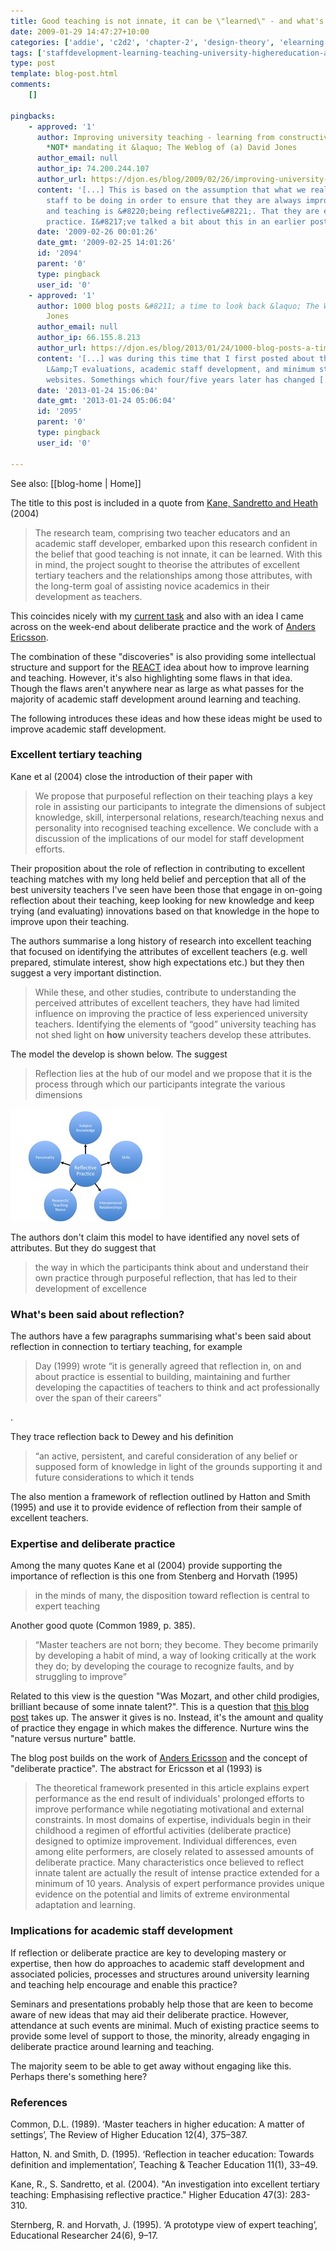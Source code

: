```yaml
---
title: Good teaching is not innate, it can be \"learned\" - and what's wrong with academic staff development
date: 2009-01-29 14:47:27+10:00
categories: ['addie', 'c2d2', 'chapter-2', 'design-theory', 'elearning', 'foult', 'missingps', 'thesis']
tags: ['staffdevelopment-learning-teaching-university-highereducation-academicstaffdevelopment']
type: post
template: blog-post.html
comments:
    []
    
pingbacks:
    - approved: '1'
      author: Improving university teaching - learning from constructive alignment by
        *NOT* mandating it &laquo; The Weblog of (a) David Jones
      author_email: null
      author_ip: 74.200.244.107
      author_url: https://djon.es/blog/2009/02/26/improving-university-teaching-learning-from-constructive-alignment-by-not-mandating-it/
      content: '[...] This is based on the assumption that what we really want academic
        staff to be doing in order to ensure that they are always improving their learning
        and teaching is &#8220;being reflective&#8221;. That they are engaging in deliberate
        practice. I&#8217;ve talked a bit about this in an earlier post. [...]'
      date: '2009-02-26 00:01:26'
      date_gmt: '2009-02-25 14:01:26'
      id: '2094'
      parent: '0'
      type: pingback
      user_id: '0'
    - approved: '1'
      author: 1000 blog posts &#8211; a time to look back &laquo; The Weblog of (a) David
        Jones
      author_email: null
      author_ip: 66.155.8.213
      author_url: https://djon.es/blog/2013/01/24/1000-blog-posts-a-time-to-look-back/
      content: '[...] was during this time that I first posted about the silliness of
        L&amp;T evaluations, academic staff development, and minimum standards for course
        websites. Somethings which four/five years later has changed [...]'
      date: '2013-01-24 15:06:04'
      date_gmt: '2013-01-24 05:06:04'
      id: '2095'
      parent: '0'
      type: pingback
      user_id: '0'
    
---
```


See also: [[blog-home | Home]]

The title to this post is included in a quote from [Kane, Sandretto and Heath](http://www.springerlink.com/content/p4h723u36x1850r5/) (2004)

> The research team, comprising two teacher educators and an academic staff developer, embarked upon this research confident in the belief that good teaching is not innate, it can be learned. With this in mind, the project sought to theorise the attributes of excellent tertiary teachers and the relationships among those attributes, with the long-term goal of assisting novice academics in their development as teachers.

This coincides nicely with my [current task](/blog2/2009/01/28/the-design-of-a-6-hour-orientation-to-course-analysis-and-design/) and also with an idea I came across on the week-end about deliberate practice and the work of [Anders Ericsson](http://www.psy.fsu.edu/faculty/ericsson.dp.html).

The combination of these "discoveries" is also providing some intellectual structure and support for the [REACT](/blog2/research/reflection-evaluation-and-collaboration-in-teaching/) idea about how to improve learning and teaching. However, it's also highlighting some flaws in that idea. Though the flaws aren't anywhere near as large as what passes for the majority of academic staff development around learning and teaching.

The following introduces these ideas and how these ideas might be used to improve academic staff development.

### Excellent tertiary teaching

Kane et al (2004) close the introduction of their paper with

> We propose that purposeful reflection on their teaching plays a key role in assisting our participants to integrate the dimensions of subject knowledge, skill, interpersonal relations, research/teaching nexus and personality into recognised teaching excellence. We conclude with a discussion of the implications of our model for staff development efforts.

Their proposition about the role of reflection in contributing to excellent teaching matches with my long held belief and perception that all of the best university teachers I've seen have been those that engage in on-going reflection about their teaching, keep looking for new knowledge and keep trying (and evaluating) innovations based on that knowledge in the hope to improve upon their teaching.

The authors summarise a long history of research into excellent teaching that focused on identifying the attributes of excellent teachers (e.g. well prepared, stimulate interest, show high expectations etc.) but they then suggest a very important distinction.

> While these, and other studies, contribute to understanding the perceived attributes of excellent teachers, they have had limited influence on improving the practice of less experienced university teachers. Identifying the elements of “good” university teaching has not shed light on **how** university teachers develop these attributes.

The model the develop is shown below. The suggest

> Reflection lies at the hub of our model and we propose that it is the process through which our participants integrate the various dimensions

[![Attributes of excellent tertiary teaching](images/3235019019_21a6293bee_m.jpg)](http://www.flickr.com/photos/david_jones/3235019019/ "Attributes of excellent tertiary teaching by David T Jones, on Flickr")

The authors don't claim this model to have identified any novel sets of attributes. But they do suggest that

> the way in which the participants think about and understand their own practice through purposeful reflection, that has led to their development of excellence

### What's been said about reflection?

The authors have a few paragraphs summarising what's been said about reflection in connection to tertiary teaching, for example

> Day (1999) wrote “it is generally agreed that reflection in, on and about practice is essential to building, maintaining and further developing the capactities of teachers to think and act professionally over the span of their careers”

.

They trace reflection back to Dewey and his definition

> “an active, persistent, and careful consideration of any belief or supposed form of knowledge in light of the grounds supporting it and future considerations to which it tends

The also mention a framework of reflection outlined by Hatton and Smith (1995) and use it to provide evidence of reflection from their sample of excellent teachers.

### Expertise and deliberate practice

Among the many quotes Kane et al (2004) provide supporting the importance of reflection is this one from Stenberg and Horvath (1995)

> in the minds of many, the disposition toward reflection is central to expert teaching

Another good quote (Common 1989, p. 385).

> “Master teachers are not born; they become. They become primarily by developing a habit of mind, a way of looking critically at the work they do; by developing the courage to recognize faults, and by struggling to improve”

Related to this view is the question "Was Mozart, and other child prodigies, brilliant because of some innate talent?". This is a question that [this blog post](http://scienceblogs.com/cortex/2008/07/deliberate_practice.php) takes up. The answer it gives is no. Instead, it's the amount and quality of practice they engage in which makes the difference. Nurture wins the "nature versus nurture" battle.

The blog post builds on the work of [Anders Ericsson](http://www.psy.fsu.edu/faculty/ericsson.dp.html) and the concept of "deliberate practice". The abstract for Ericsson et al (1993) is

> The theoretical framework presented in this article explains expert performance as the end result of individuals' prolonged efforts to improve performance while negotiating motivational and external constraints. In most domains of expertise, individuals begin in their childhood a regimen of effortful activities (deliberate practice) designed to optimize improvement. Individual differences, even among elite performers, are closely related to assessed amounts of deliberate practice. Many characteristics once believed to reflect innate talent are actually the result of intense practice extended for a minimum of 10 years. Analysis of expert performance provides unique evidence on the potential and limits of extreme environmental adaptation and learning.

### Implications for academic staff development

If reflection or deliberate practice are key to developing mastery or expertise, then how do approaches to academic staff development and associated policies, processes and structures around university learning and teaching help encourage and enable this practice?

Seminars and presentations probably help those that are keen to become aware of new ideas that may aid their deliberate practice. However, attendance at such events are minimal. Much of existing practice seems to provide some level of support to those, the minority, already engaging in deliberate practice around learning and teaching.

The majority seem to be able to get away without engaging like this. Perhaps there's something here?

### References

Common, D.L. (1989). ‘Master teachers in higher education: A matter of settings’, The Review of Higher Education 12(4), 375–387.

Hatton, N. and Smith, D. (1995). ‘Reflection in teacher education: Towards definition and implementation’, Teaching & Teacher Education 11(1), 33–49.

Kane, R., S. Sandretto, et al. (2004). "An investigation into excellent tertiary teaching: Emphasising reflective practice." Higher Education 47(3): 283-310.

Sternberg, R. and Horvath, J. (1995). ‘A prototype view of expert teaching’, Educational Researcher 24(6), 9–17.